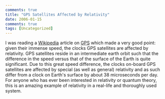 ```yaml
---
comments: true
title: "GPS Satellites Affected by Relativity"
date: 2006-01-15
comments: true
tags: [Uncategorized]
---
```

I was reading a [Wikipedia](http://en.wikipedia.org) article on [GPS](http://en.wikipedia.org/wiki/GPS) which made a very good point: given their immense speed, the clocks GPS satellites are affected by relativity.  GPS satellites reside in an intermediate earth orbit such that the difference in the speed versus that of the surface of the Earth is quite significant.  Due to this great speed difference, the clocks on-board GPS satellites are affected by special (as well as general) relativity and as such differ from a clock on Earth's surface by about 38 microseconds per day.  For anyone who has ever been interested in relativity or quantum theory, this is an amazing example of relativity in a real-life and thoroughly used system.
